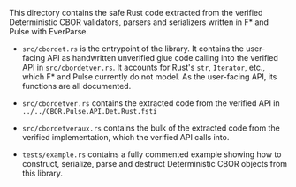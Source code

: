 This directory contains the safe Rust code extracted from the verified
Deterministic CBOR validators, parsers and serializers written in F*
and Pulse with EverParse.

* `src/cbordet.rs` is the entrypoint of the library. It contains the
  user-facing API as handwritten unverified glue code calling into the
  verified API in `src/cbordetver.rs`. It accounts for Rust's `str`,
  `Iterator`, etc., which F* and Pulse currently do not model. As the
  user-facing API, its functions are all documented.

* `src/cbordetver.rs` contains the extracted code from the verified
  API in `../../CBOR.Pulse.API.Det.Rust.fsti`

* `src/cbordetveraux.rs` contains the bulk of the extracted code from
  the verified implementation, which the verified API calls into.

* `tests/example.rs` contains a fully commented example showing how to
  construct, serialize, parse and destruct Deterministic CBOR objects
  from this library.
